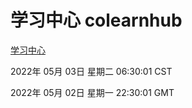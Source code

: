 # 学习中心 colearnhub
[学习中心](http://59.174.25.66:56308/colearnhub/)

2022年 05月 03日 星期二 06:30:01 CST

2022年 05月 02日 星期一 22:30:01 GMT
